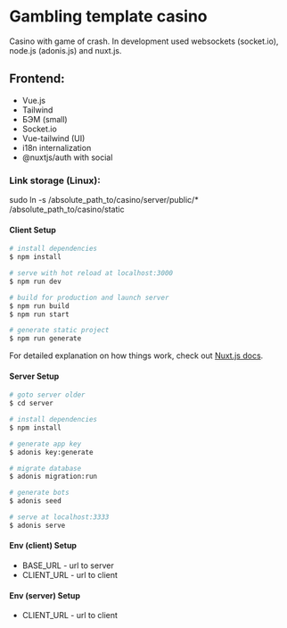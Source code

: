 # Gambling template casino

Casino with game of crash. In development used websockets (socket.io), node.js (adonis.js) and nuxt.js.

## Frontend:

- Vue.js
- Tailwind
- БЭМ (small)
- Socket.io
- Vue-tailwind (UI)
- i18n internalization
- @nuxtjs/auth with social

### Link storage (Linux):

sudo ln -s /absolute_path_to/casino/server/public/\* /absolute_path_to/casino/static

#### Client Setup

```bash
# install dependencies
$ npm install

# serve with hot reload at localhost:3000
$ npm run dev

# build for production and launch server
$ npm run build
$ npm run start

# generate static project
$ npm run generate
```

For detailed explanation on how things work, check out [Nuxt.js docs](https://nuxtjs.org).

#### Server Setup

```bash
# goto server older
$ cd server

# install dependencies
$ npm install

# generate app key
$ adonis key:generate

# migrate database
$ adonis migration:run

# generate bots
$ adonis seed

# serve at localhost:3333
$ adonis serve
```

#### Env (client) Setup

- BASE_URL - url to server
- CLIENT_URL - url to client

#### Env (server) Setup

- CLIENT_URL - url to client
